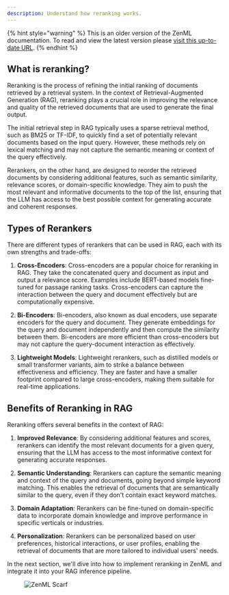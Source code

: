 ```yaml
---
description: Understand how reranking works.
---
```


{% hint style="warning" %}
This is an older version of the ZenML documentation. To read and view the latest version please [visit this up-to-date URL](https://docs.zenml.io).
{% endhint %}


## What is reranking?

Reranking is the process of refining the initial ranking of documents retrieved
by a retrieval system. In the context of Retrieval-Augmented Generation (RAG),
reranking plays a crucial role in improving the relevance and quality of the
retrieved documents that are used to generate the final output.

The initial retrieval step in RAG typically uses a sparse retrieval method, such
as BM25 or TF-IDF, to quickly find a set of potentially relevant documents based
on the input query. However, these methods rely on lexical matching and may not
capture the semantic meaning or context of the query effectively.

Rerankers, on the other hand, are designed to reorder the retrieved documents by
considering additional features, such as semantic similarity, relevance scores,
or domain-specific knowledge. They aim to push the most relevant and informative
documents to the top of the list, ensuring that the LLM has access to the best
possible context for generating accurate and coherent responses.

## Types of Rerankers

There are different types of rerankers that can be used in RAG, each with its
own strengths and trade-offs:

1. **Cross-Encoders**: Cross-encoders are a popular choice for reranking in RAG.
   They take the concatenated query and document as input and output a relevance
   score. Examples include BERT-based models fine-tuned for passage ranking
   tasks. Cross-encoders can capture the interaction between the query and
   document effectively but are computationally expensive.

2. **Bi-Encoders**: Bi-encoders, also known as dual encoders, use separate
   encoders for the query and document. They generate embeddings for the query
   and document independently and then compute the similarity between them.
   Bi-encoders are more efficient than cross-encoders but may not capture the
   query-document interaction as effectively.

3. **Lightweight Models**: Lightweight rerankers, such as distilled models or
   small transformer variants, aim to strike a balance between effectiveness and
   efficiency. They are faster and have a smaller footprint compared to large
   cross-encoders, making them suitable for real-time applications.

## Benefits of Reranking in RAG

Reranking offers several benefits in the context of RAG:

1. **Improved Relevance**: By considering additional features and scores,
   rerankers can identify the most relevant documents for a given query,
   ensuring that the LLM has access to the most informative context for
   generating accurate responses.

2. **Semantic Understanding**: Rerankers can capture the semantic meaning and
   context of the query and documents, going beyond simple keyword matching.
   This enables the retrieval of documents that are semantically similar to the
   query, even if they don't contain exact keyword matches.

3. **Domain Adaptation**: Rerankers can be fine-tuned on domain-specific data to
   incorporate domain knowledge and improve performance in specific verticals or
   industries.

4. **Personalization**: Rerankers can be personalized based on user preferences,
   historical interactions, or user profiles, enabling the retrieval of
   documents that are more tailored to individual users' needs.

In the next section, we'll dive into how to implement reranking in ZenML and
integrate it into your RAG inference pipeline.

<!-- For scarf -->
<figure><img alt="ZenML Scarf" referrerpolicy="no-referrer-when-downgrade" src="https://static.scarf.sh/a.png?x-pxid=f0b4f458-0a54-4fcd-aa95-d5ee424815bc" /></figure>
